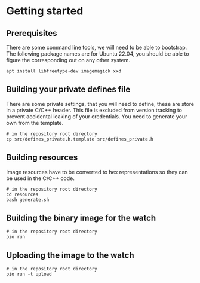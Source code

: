 # Getting started


## Prerequisites

There are some command line tools, we will need to be able to bootstrap. The following package names are for Ubuntu 22.04, you should be able to figure the corresponding out on any other system.

	apt install libfreetype-dev imagemagick xxd

## Building your private defines file

There are some private settings, that you will need to define, these are store in a private C/C++ header. This file is excluded from version tracking to prevent accidental leaking of your credentials. You need to generate your own from the template.

	# in the repository root directory
	cp src/defines_private.h.template src/defines_private.h

## Building resources

Image resources have to be converted to hex representations so they can be used in the C/C++ code.

	# in the repository root directory
	cd resources
	bash generate.sh

## Building the binary image for the watch

	# in the repository root directory
	pio run

## Uploading the image to the watch

	# in the repository root directory
	pio run -t upload

